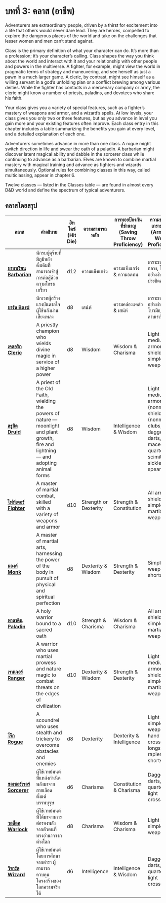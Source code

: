 # บทที่ 3: คลาส (อาชีพ)

Adventurers are extraordinary people, driven by a thirst for excitement into a life that others would never dare lead. They are heroes, compelled to explore the dangerous places of the world and take on the challenges that lesser women and men can’t stand against.

Class is the primary definition of what your character can do. It’s more than a profession; it’s your character’s calling. Class shapes the way you think about the world and interact with it and your relationship with other people and powers in the multiverse. A fighter, for example, might view the world in pragmatic terms of strategy and maneuvering, and see herself as just a pawn in a much larger game. A cleric, by contrast, might see himself as a willing servant in a god’s unfolding plan or a conflict brewing among various deities. While the fighter has contacts in a mercenary company or army, the cleric might know a number of priests, paladins, and devotees who share his faith.

Your class gives you a variety of special features, such as a fighter’s mastery of weapons and armor, and a wizard’s spells. At low levels, your class gives you only two or three features, but as you advance in level you gain more and your existing features often improve. Each class entry in this chapter includes a table summarizing the benefits you gain at every level, and a detailed explanation of each one.

Adventurers sometimes advance in more than one class. A rogue might switch direction in life and swear the oath of a paladin. A barbarian might discover latent magical ability and dabble in the sorcerer class while continuing to advance as a barbarian. Elves are known to combine martial mastery with magical training and advance as fighters and wizards simultaneously. Optional rules for combining classes in this way, called multiclassing, appear in chapter 6.

Twelve classes — listed in the Classes table — are found in almost every D&D world and define the spectrum of typical adventurers.

## คลาสโดยสรุป

| คลาส                                                              | คำอธิบาย                                                                                                                              | ฮิทไดซ์ (Hit Die) | ความสามารถหลัก        | การทอยป้องกันที่ชำนาญ (Saving Throw Proficiency) | ความชำนาญด้านเกราะและอาวุธ (Armor and Weapon Proficiencies)                                                                                      |
| ----------------------------------------------------------------- | ------------------------------------------------------------------------------------------------------------------------------------- | ----------------- | --------------------- | ------------------------------------------------ | ------------------------------------------------------------------------------------------------------------------------------------------------ |
| **[บาบาเรียน Barbarian](./classes/barbarian.md)**     | นักรบผู้ดุร้ายที่มีภูมิหลังดั้งเดิมที่สามารถเข้าสู่การต่อสู้ด้วยความโกรธเกรี้ยว                                                       | d12               | ความแข็งแกร่ง         | ความแข็งแกร่ง & ความอดทน                         | เกราะเบาและเกราะกลาง, โล่, อาวุธอย่างง่ายและอาวุธประชิดตัว                                                                                       |
| **[บาร์ด Bard](./classes/bard.md)**                       | นักเวทผู้สร้างแรงบันดาลใจผู้ใช้พลังผ่านเสียงเพลง                                                                                      | d8                | เสน่ห์                | ความคล่องแคล่ว & เสน่ห์                          | เกราะเบา, อาวุธอย่างง่าย, ครอสโบวมือ, ดาบยาว, ดาบเรเปีย, ดาบสั้น                                                                                 |
| **[เคลอริก Cleric](./classes/cleric.md)**               | A priestly champion who wields divine magic in service of a higher power                                                              | d8                | Wisdom                | Wisdom & Charisma                                | Light and medium armor, shields, simple weapons                                                                                                  |
| **[ดรูอิด Druid](./classes/druid.md)**                   | A priest of the Old Faith, wielding the powers of nature — moonlight and plant growth, fire and lightning — and adopting animal forms | d8                | Wisdom                | Intelligence & Wisdom                            | Light and medium armor (nonmetal), shields (nonmetal), clubs, daggers, darts, javelins, maces, quarterstaffs, scimitars, sickles, slings, spears |
| **[ไฟท์เตอร์ Fighter](./classes/fighter.md)**         | A master of martial combat, skilled with a variety of weapons and armor                                                               | d10               | Strength or Dexterity | Strength & Constitution                          | All armor, shields, simple and martial weapons                                                                                                   |
| **[มองค์ Monk](./classes/monk.md)**                       | A master of martial arts, harnessing the power of the body in pursuit of physical and spiritual perfection                            | d8                | Dexterity & Wisdom    | Strength & Dexterity                             | Simple weapons, shortswords                                                                                                                      |
| **[พาลาดิน Paladin](./classes/paladin.md)**             | A holy warrior bound to a sacred oath                                                                                                 | d10               | Strength & Charisma   | Wisdom & Charisma                                | All armor, shields, simple and martial weapons                                                                                                   |
| **[เรนเจอร์ Ranger](./classes/ranger.md)**             | A warrior who uses martial prowess and nature magic to combat threats on the edges of civilization                                    | d10               | Dexterity & Wisdom    | Strength & Dexterity                             | Light and medium armor, shields, simple and martial weapons                                                                                      |
| **[โร๊ก Rogue](./classes/rogue.md)**                       | A scoundrel who uses stealth and trickery to overcome obstacles and enemies                                                           | d8                | Dexterity             | Dexterity & Intelligence                         | Light armor, simple weapons, hand crossbows, longswords, rapiers, shortswords                                                                    |
| **[ซอเซอร์เรอร์ Sorcerer](./classes/sorcerer.md)** | ผู้ใช้เวทย์มนต์ที่แหล่งกำเนิดพลังมาจากสายเลือดตั้งแต่บรรพบุรุษ                                                                    | d6                | Charisma              | Constitution & Charisma                          | Daggers, darts, slings, quarterstaffs, light crossbows                                                                                           |
| **[วอล็อค Warlock](./classes/warlock.md)**               | ผู้ใช้เวทย์มนต์ที่ได้มาจากการต่อรองพลังจากตัวตนที่ทรงอำนาจจากต่างโลก                                                                  | d8                | Charisma              | Wisdom & Charisma                                | Light armor, simple weapons                                                                                                                      |
| **[วิซาร์ด Wizard](./classes/wizard.md)**               | ผู้ใช้เวทย์มนต์โดยการศึกษาจากตำรา ผู้สามารถควบคุมโครงสร้างของโลกความจริงได้                                                           | d6                | Intelligence          | Intelligence & Wisdom                            | Daggers, darts, slings, quarterstaffs, light crossbows                                                                                           |
